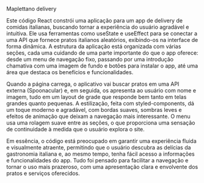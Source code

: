 Maplettano delivery

Este código React constrói uma aplicação para um app de delivery de comidas italianas, buscando tornar a experiência do usuário agradável e intuitiva. Ele usa ferramentas como useState e useEffect para se conectar a uma API que fornece pratos italianos aleatórios, exibindo-os na interface de forma dinâmica. A estrutura da aplicação está organizada com várias seções, cada uma cuidando de uma parte importante do que o app oferece: desde um menu de navegação fixo, passando por uma introdução chamativa com uma imagem de fundo e botões para instalar o app, até uma área que destaca os benefícios e funcionalidades.

Quando a página carrega, o aplicativo vai buscar pratos em uma API externa (Spoonacular) e, em seguida, os apresenta ao usuário com nome e imagem, tudo em um layout de grade que responde bem tanto em telas grandes quanto pequenas. A estilização, feita com styled-components, dá um toque moderno e agradável, com bordas suaves, sombras leves e efeitos de animação que deixam a navegação mais interessante. O menu usa uma rolagem suave entre as seções, o que proporciona uma sensação de continuidade à medida que o usuário explora o site.

Em essência, o código está preocupado em garantir uma experiência fluida e visualmente atraente, permitindo que o usuário descubra as delícias da gastronomia italiana e, ao mesmo tempo, tenha fácil acesso a informações e funcionalidades do app. Tudo foi pensado para facilitar a navegação e tornar o uso mais prazeroso, com uma apresentação clara e envolvente dos pratos e serviços oferecidos.
